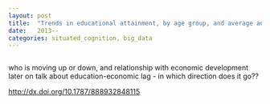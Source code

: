 ```yaml
---
layout: post
title:  "Trends in educational attainment, by age group, and average annual growth rate - OECD 2000-11"
date:   2013--
categories: situated_cognition, big_data
---
```


![]()

who is moving up or down, and relationship with economic development
later on talk about education-economic lag - in which direction does it go??

http://dx.doi.org/10.1787/888932848115